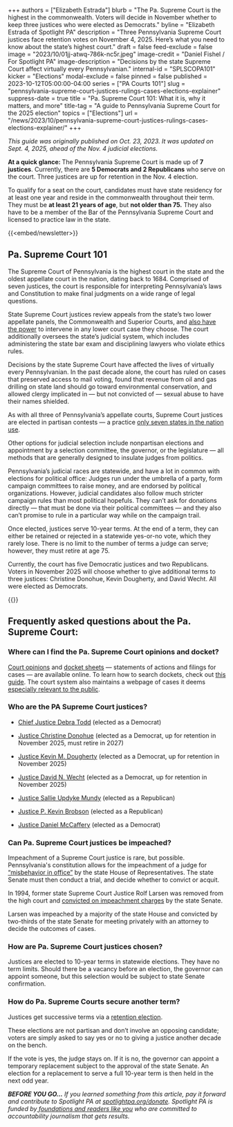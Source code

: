 +++
authors = ["Elizabeth Estrada"]
blurb = "The Pa. Supreme Court is the highest in the commonwealth. Voters will decide in November whether to keep three justices who were elected as Democrats."
byline = "Elizabeth Estrada of Spotlight PA"
description = "Three Pennsylvania Supreme Court justices face retention votes on November 4, 2025. Here’s what you need to know about the state’s highest court."
draft = false
feed-exclude = false
image = "2023/10/01jj-atwq-786k-nc5r.jpeg"
image-credit = "Daniel Fishel / For Spotlight PA"
image-description = "Decisions by the state Supreme Court affect virtually every Pennsylvanian."
internal-id = "SPLSCOPA101"
kicker = "Elections"
modal-exclude = false
pinned = false
published = 2023-10-12T05:00:00-04:00
series = ["PA Courts 101"]
slug = "pennsylvania-supreme-court-justices-rulings-cases-elections-explainer"
suppress-date = true
title = "Pa. Supreme Court 101: What it is, why it matters, and more"
title-tag = "A guide to Pennsylvania Supreme Court for the 2025 election"
topics = ["Elections"]
url = "/news/2023/10/pennsylvania-supreme-court-justices-rulings-cases-elections-explainer/"
+++

<em>This guide was originally published on Oct. 23, 2023. It was updated on Sept. 4, 2025, ahead of the Nov. 4 judicial elections.</em>

<strong>At a quick glance: </strong>The Pennsylvania Supreme Court is made up of <strong>7 justices</strong>. Currently, there are <strong>5 Democrats and 2 Republicans</strong> who serve on the court. Three justices are up for retention in the Nov. 4 election.

To qualify for a seat on the court, candidates must have state residency for at least one year and reside in the commonwealth throughout their term. They must be <strong>at least 21 years of age</strong>, but <strong>not older than 75.</strong> They also have to be a member of the Bar of the Pennsylvania Supreme Court and licensed to practice law in the state.

{{<embed/newsletter>}}

## Pa. Supreme Court 101

The Supreme Court of Pennsylvania is the highest court in the state and the oldest appellate court in the nation, dating back to 1684. Comprised of seven justices, the court is responsible for interpreting Pennsylvania’s laws and Constitution to make final judgments on a wide range of legal questions.

State Supreme Court justices review appeals from the state’s two lower appellate panels, the Commonwealth and Superior Courts, and <a href="https://www.pacourts.us/Storage/media/pdfs/20210224/033123-extraordinaryjurisdiction-001741.pdf">also have the power</a> to intervene in any lower court case they choose. The court additionally oversees the state’s judicial system, which includes administering the state bar exam and disciplining lawyers who violate ethics rules.

Decisions by the state Supreme Court have affected the lives of virtually every Pennsylvanian. In the past decade alone, the court has ruled on cases that preserved access to mail voting, found that revenue from oil and gas drilling on state land should go toward environmental conservation, and allowed clergy implicated in — but not convicted of — sexual abuse to have their names shielded.

As with all three of Pennsylvania’s appellate courts, Supreme Court justices are elected in partisan contests — a practice <a href="https://www.brennancenter.org/judicial-selection-map">only seven states in the nation use</a>.

Other options for judicial selection include nonpartisan elections and appointment by a selection committee, the governor, or the legislature — all methods that are generally designed to insulate judges from politics.

Pennsylvania’s judicial races are statewide, and have a lot in common with elections for political office: Judges run under the umbrella of a party, form campaign committees to raise money, and are endorsed by political organizations. However, judicial candidates also follow much stricter campaign rules than most political hopefuls. They can’t ask for donations directly — that must be done via their political committees — and they also can’t promise to rule in a particular way while on the campaign trail.

Once elected, justices serve 10-year terms. At the end of a term, they can either be retained or rejected in a statewide yes-or-no vote, which they rarely lose. There is no limit to the number of terms a judge can serve; however, they must retire at age 75.

Currently, the court has five Democratic justices and two Republicans. Voters in November 2025 will choose whether to give additional terms to three justices: Christine Donohue, Kevin Dougherty, and David Wecht. All were elected as Democrats.

{{<picture src="cas/pfx1-14re-3h6m-8x37.png" width-ratio="960" height-ratio="325" description="Members of the Pennsylvania Supreme Court as of September 2025." caption="Members of the Pennsylvania Supreme Court as of September 2025." credit="Courtesy Administrative Office of Pennsylvania Courts">}}

## Frequently asked questions about the Pa. Supreme Court:

### Where can I find the Pa. Supreme Court opinions and docket?

<a href="https://www.pacourts.us/courts/supreme-court/court-opinions">Court opinions</a> and <a href="https://ujsportal.pacourts.us/CaseSearch">docket sheets</a> — statements of actions and filings for cases — are available online. To learn how to search dockets, check out <a href="https://help.pacourts.us/PortalHelpDocs/UJS%20Docket%20Sheets.pdf">this guide</a>. The court system also maintains a webpage of cases it deems <a href="https://www.pacourts.us/news-and-statistics/cases-of-public-interest">especially relevant to the public</a>.

### Who are the PA Supreme Court justices?

- <a href="https://www.pacourts.us/courts/supreme-court/supreme-court-justices/justice-debra-todd">Chief Justice Debra Todd</a> (elected as a Democrat)

- <a href="https://www.pacourts.us/courts/supreme-court/supreme-court-justices/justice-christine-donohue">Justice Christine Donohue</a> (elected as a Democrat, up for retention in November 2025, must retire in 2027)

- <a href="https://www.pacourts.us/courts/supreme-court/supreme-court-justices/justice-kevin-m-dougherty">Justice Kevin M. Dougherty</a> (elected as a Democrat, up for retention in November 2025)

- <a href="https://www.pacourts.us/courts/supreme-court/supreme-court-justices/justice-david-n-wecht">Justice David N. Wecht</a> (elected as a Democrat, up for retention in November 2025)

- <a href="https://www.pacourts.us/courts/supreme-court/supreme-court-justices/judge-sallie-updyke-mundy">Justice Sallie Updyke Mundy</a> (elected as a Republican)

- <a href="https://www.pacourts.us/courts/supreme-court/supreme-court-justices/judge-p-kevin-brobson">Justice P. Kevin Brobson</a> (elected as a Republican)

- <a href="https://www.pacourts.us/courts/supreme-court/supreme-court-justices/justice-daniel-d-mccaffery">Justice Daniel McCaffery</a> (elected as a Democrat)

### Can Pa. Supreme Court justices be impeached?

Impeachment of a Supreme Court justice is rare, but possible. Pennsylvania&#39;s constitution allows for the impeachment of a judge for <a href="https://judicialconductboardofpa.org/hrf_faq/can-the-court-impeach-a-judge/">“misbehavior in office”</a> by the state House of Representatives. The state Senate must then conduct a trial, and decide whether to convict or acquit.

In 1994, former state Supreme Court Justice Rolf Larsen was removed from the high court and <a href="https://www.latimes.com/archives/la-xpm-1994-10-06-mn-47138-story.html">convicted on impeachment charges</a> by the state Senate.

Larsen was impeached by a majority of the state House and convicted by two-thirds of the state Senate for meeting privately with an attorney to decide the outcomes of cases.

### How are Pa. Supreme Court justices chosen?

Justices are elected to 10-year terms in statewide elections. They have no term limits. Should there be a vacancy before an election, the governor can appoint someone, but this selection would be subject to state Senate confirmation.

### How do Pa. Supreme Courts secure another term?

Justices get successive terms via a <a href="https://www.pacourts.us/Storage/media/pdfs/20210224/033231-retentionelections-001750.pdf">retention election</a>.

These elections are not partisan and don’t involve an opposing candidate; voters are simply asked to say yes or no to giving a justice another decade on the bench.

If the vote is yes, the judge stays on. If it is no, the governor can appoint a temporary replacement subject to the approval of the state Senate. An election for a replacement to serve a full 10-year term is then held in the next odd year.

<strong><em>BEFORE YOU GO…</em></strong><em> If you learned something from this article, pay it forward and contribute to Spotlight PA at </em><a href="http://spotlightpa.org/donate"><em>spotlightpa.org/donate</em></a><em>. Spotlight PA is funded by</em><a href="https://www.spotlightpa.org/support"><em> foundations and readers like you</em></a><em> who are committed to accountability journalism that gets results.</em>

